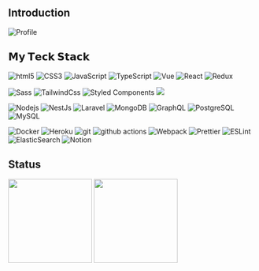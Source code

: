 ## Introduction

![Profile](https://user-images.githubusercontent.com/49115180/142458116-049e3cb1-a618-421f-835b-d34baa73ae86.gif)

## 𝗠𝘆 𝗧𝗲𝗰𝗸 𝗦𝘁𝗮𝗰𝗸
<p>
  <img alt="html5" src="https://img.shields.io/badge/-HTML5-%23E44D27?style=flat-square&logo=html5&logoColor=ffffff">
  <img alt="CSS3" src="https://img.shields.io/badge/-CSS3-%231572B6?style=flat-square&logo=css3">
  <img alt="JavaScript" src="https://img.shields.io/badge/-JavaScript-%23F7DF1C?style=flat-square&logo=javascript&logoColor=000000&labelColor=%23F7DF1C&color=%23FFCE5A">
  <img alt="TypeScript" src="https://img.shields.io/badge/-TypeScript-007ACC?style=flat-square&logo=typescript&logoColor=white">
  <img alt="Vue" src="https://img.shields.io/badge/-Vue.js-%232c3e50?style=flat-square&logo=vuedotjs">
  <img alt="React" src="https://img.shields.io/badge/-React-%23282C34?style=flat-square&logo=react">
  <img alt="Redux" src="https://img.shields.io/badge/-Redux-764ABC?style=flat-square&logo=redux&logoColor=white">
</p>

<p>
  <img alt="Sass" src="https://img.shields.io/badge/-Sass-%23CC6699?style=flat-square&logo=sass&logoColor=ffffff">
  <img alt="TailwindCss" src="https://img.shields.io/badge/-TailwindCss-%231a202c?style=flat-square&logo=tailwind-css">
  <img alt="Styled Components" src="https://img.shields.io/badge/-Styled_Components-db7092?style=flat-square&logo=styled-components&logoColor=white" />
  <img src="https://img.shields.io/badge/-Storybook-FF4785?style=flat-square&logo=Storybook&logoColor=white"/>
</p>

<p>
  <img alt="Nodejs" src="https://img.shields.io/badge/-Nodejs-43853d?style=flat-square&logo=Node.js&logoColor=white" />
  <img alt="NestJs" src="https://img.shields.io/badge/-NestJs-ea2845?style=flat-square&logo=nestjs&logoColor=white" />
  <img alt="Laravel" src="https://img.shields.io/badge/-Laravel-F55247?style=flat-square&logo=Laravel&logoColor=white"/>
  <img alt="MongoDB" src="https://img.shields.io/badge/-MongoDB-13aa52?style=flat-square&logo=mongodb&logoColor=white" />
  <img alt="GraphQL" src="https://img.shields.io/badge/-GraphQL-E10098?style=flat-square&logo=graphql&logoColor=white" />
  <img alt="PostgreSQL" src="https://img.shields.io/badge/-PostgreSQL-336791?style=flat-square&logo=postgresql">
  <img alt="MySQL" src="https://img.shields.io/badge/-MySQL-black?style=flat-square&logo=mysql"> 
</p>

<p>
  <img alt="Docker" src="https://img.shields.io/badge/-Docker-46a2f1?style=flat-square&logo=docker&logoColor=white" />
  <img alt="Heroku" src="https://img.shields.io/badge/-Heroku-430098?style=flat-square&logo=heroku&logoColor=white" />
  <img alt="git" src="https://img.shields.io/badge/-Git-F05032?style=flat-square&logo=git&logoColor=white" />
  <img alt="github actions" src="https://img.shields.io/badge/-Github_Actions-2088FF?style=flat-square&logo=github-actions&logoColor=white" />
  <img alt="Webpack" src="https://img.shields.io/badge/-Webpack-8DD6F9?style=flat-square&logo=webpack&logoColor=white" /> 
  <img alt="Prettier" src="https://img.shields.io/badge/-Prettier-F7B93E?style=flat-square&logo=prettier&logoColor=white" />
  <img alt="ESLint" src="https://img.shields.io/badge/-ESLint-4B32C3?style=flat-square&logo=ESLint&logoColor=white"/>
  <img alt="ElasticSearch" src="https://img.shields.io/badge/-ElasticSearch-005571?style=flat-square&logo=elasticsearch">
  <img alt="Notion" src="https://img.shields.io/badge/-Notion-000000?style=flat-square&logo=Notion&logoColor=white"/><br/>
</p>

## Status
<p>
<img height="170px" src="https://github-readme-stats.vercel.app/api?username=arranzt&count_private=true&show_icons=true&theme=dracula" />
<img height="170px" src="https://github-readme-stats.vercel.app/api/top-langs/?username=arranzt&layout=compact&theme=dracula" />
</p>
<!--
**Arranzt/Arranzt** is a ✨ _special_ ✨ repository because its `README.md` (this file) appears on your GitHub profile.

- 🌱 I’m currently learning ...
- 👯 I’m looking to collaborate on ...
- 🤔 I’m looking for help with ...
- 💬 Ask me about ...
- 📫 How to reach me: ...

- 😄 Pronouns: ...
- ⚡ Fun fact: ...
-->


